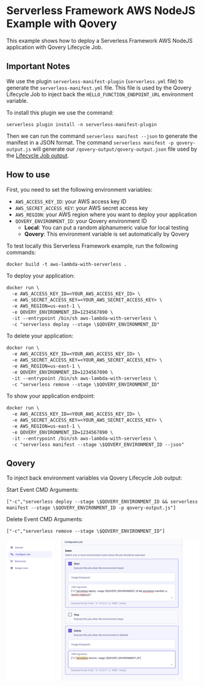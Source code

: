 # Serverless Framework AWS NodeJS Example with Qovery

This example shows how to deploy a Serverless Framework AWS NodeJS application with Qovery Lifecycle Job.

## Important Notes

We use the plugin `serverless-manifest-plugin` (`serverless.yml` file) to generate the `serverless-manifest.yml` file. This file is used by the Qovery Lifecycle Job to inject back the `HELLO_FUNCTION_ENDPOINT_URL` environment variable. 

To install this plugin we use the command:

```shell
serverless plugin install -n serverless-manifest-plugin
```

Then we can run the command `serverless manifest --json` to generate the manifest in a JSON format. The command `serverless manifest -p qovery-output.js` will generate our `/qovery-output/qovery-output.json` file used by the [Lifecycle Job output](https://hub.qovery.com/docs/using-qovery/configuration/lifecycle-job/#job-output).

## How to use

First, you need to set the following environment variables:
- `AWS_ACCESS_KEY_ID`: your AWS access key ID
- `AWS_SECRET_ACCESS_KEY`: your AWS secret access key
- `AWS_REGION`: your AWS region where you want to deploy your application
- `QOVERY_ENVIRONMENT_ID`: your Qovery environment ID
  - **Local**: You can put a random alphanumeric value for local testing
  - **Qovery**: This environment variable is set automatically by Qovery


To test locally this Serverless Framework example, run the following commands:

```shell
docker build -t aws-lambda-with-serverless .
```

To deploy your application:

```shell
docker run \
  -e AWS_ACCESS_KEY_ID=<YOUR_AWS_ACCESS_KEY_ID> \
  -e AWS_SECRET_ACCESS_KEY=<YOUR_AWS_SECRET_ACCESS_KEY> \
  -e AWS_REGION=us-east-1 \
  -e QOVERY_ENVIRONMENT_ID=1234567890 \
  -it --entrypoint /bin/sh aws-lambda-with-serverless \
  -c "serverless deploy --stage \$QOVERY_ENVIRONMENT_ID"
```

To delete your application:

```shell
docker run \
  -e AWS_ACCESS_KEY_ID=<YOUR_AWS_ACCESS_KEY_ID> \
  -e AWS_SECRET_ACCESS_KEY=<YOUR_AWS_SECRET_ACCESS_KEY> \
  -e AWS_REGION=us-east-1 \
  -e QOVERY_ENVIRONMENT_ID=1234567890 \
  -it --entrypoint /bin/sh aws-lambda-with-serverless \
  -c "serverless remove --stage \$QOVERY_ENVIRONMENT_ID"
```

To show your application endpoint:

```shell
docker run \
  -e AWS_ACCESS_KEY_ID=<YOUR_AWS_ACCESS_KEY_ID> \
  -e AWS_SECRET_ACCESS_KEY=<YOUR_AWS_SECRET_ACCESS_KEY> \
  -e AWS_REGION=us-east-1 \
  -e QOVERY_ENVIRONMENT_ID=1234567890 \
  -it --entrypoint /bin/sh aws-lambda-with-serverless \
  -c "serverless manifest --stage \$QOVERY_ENVIRONMENT_ID --json"
```

## Qovery

To inject back environment variables via Qovery Lifecycle Job output:

Start Event CMD Arguments: 
```shell
["-c","serverless deploy --stage \$QOVERY_ENVIRONMENT_ID && serverless manifest --stage \$QOVERY_ENVIRONMENT_ID -p qovery-output.js"]
```

Delete Event CMD Arguments:
```shell
["-c","serverless remove --stage \$QOVERY_ENVIRONMENT_ID"]
```

![](assets/1.png)
